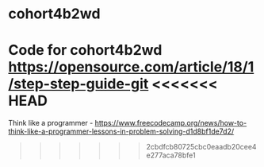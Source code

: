 # cohort4b2wd
Code for cohort4b2wd 
https://opensource.com/article/18/1/step-step-guide-git
<<<<<<< HEAD
=======
Think like a programmer - https://www.freecodecamp.org/news/how-to-think-like-a-programmer-lessons-in-problem-solving-d1d8bf1de7d2/
>>>>>>> 2cbdfcb80725cbc0eaadb20cee4e277aca78bfe1
